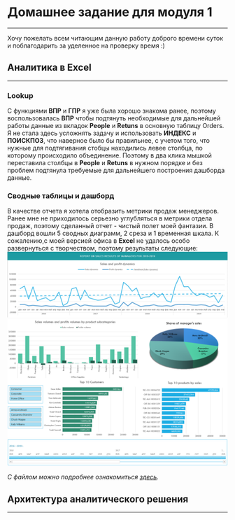 # Домашнее задание для модуля 1 
---
Хочу пожелать всем читающим данную работу доброго времени суток и поблагодарить за уделенное на проверку время :)

## Аналитика в Excel
---
### Lookup

С функциями **ВПР** и **ГПР** я уже была хорошо знакома ранее, поэтому воспользовалась **ВПР** чтобы подтянуть необходимые для дальнейшей работы данные из вкладок **People** и **Retuns** в основную таблицу Orders. Я не стала здесь усложнять задачу и использовать **ИНДЕКС** и **ПОИСКПОЗ**, что наверное было бы правильнее, с учетом того, что нужные для подтягивания стобцы находились левее столбца, по которому происходило объединение. Поэтому в два клика мышкой переставила столбцы в **People** и **Retuns** в нужном порядке и без проблем подтянула требуемые для дальнейшего построения дашборда данные.

### Сводные таблицы и дашборд

В качестве отчета я хотела отобразить метрики продаж менеджеров. Ранее мне не приходилось серьезно углубляться в метрики отдела продаж, поэтому сделанный отчет - чистый полет моей фантазии. В дашборд вошли 5 сводных диаграмм, 2 среза и 1 временная шкала. К сожалению,с моей версией офиса в **Excel** не удалось особо развернуться с творчеством, поэтому результаты следующие:
![1](Module1/Dashboard-1.png)
![2](Module1/Dashboard-2.png)
![3](Module1/Dashboard-3.png)

*С файлом можно подробнее ознакомиться [здесь](https://github.com/Alya-DE/DE-101_Homeworks/blob/main/Module1/Dashboard%20-%20Superstore.xlsx).*

## Архитектура аналитического решения
---

